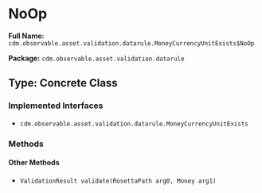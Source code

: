 # NoOp

**Full Name:** `cdm.observable.asset.validation.datarule.MoneyCurrencyUnitExists$NoOp`

**Package:** `cdm.observable.asset.validation.datarule`

## Type: Concrete Class

### Implemented Interfaces

- `cdm.observable.asset.validation.datarule.MoneyCurrencyUnitExists`

### Methods

#### Other Methods

- `ValidationResult validate(RosettaPath arg0, Money arg1)`

